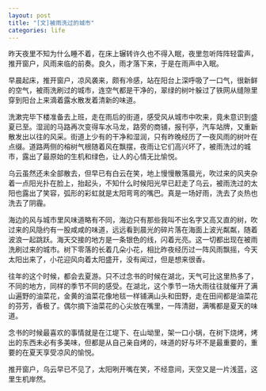 ```yaml
---
layout: post
title: "[文]被雨洗过的城市"
categories: life
---
```


昨天夜里不知为什么睡不着，在床上辗转许久也不得入眠，夜里忽听阵阵轻雷声，推开窗户，风雨来临的前奏。良久，雨才落下来，于是在雨声中入眠。  

早晨起床，推开窗户，凉风袭来，颇有冷感，站在阳台上深呼吸了一口气，很新鲜的空气，被雨洗刷过的城市，连空气都是干净的，翠绿的树叶躲过了铁网从缝隙里穿到阳台上来滴着露水散发着清新的味道。

洗漱完毕下楼准备去上班，走在雨后的街道，感受风从城市中吹来，竟未意识到盛夏已至。湿润的马路再次变得车水马龙，路旁的商铺，报刊亭，汽车站牌，又重新散发出以往的风采。街道上少有的干净和湿润，只有昨晚经历了一夜风雨的树叶在点缀。道路两侧的榕树气根随着风在飘摆，夜雨让它们高兴坏了，被雨洗过的城市，露出了最原始的生机和绿色，让人的心情无比愉悦。

乌云虽然还未全部散去，但早已有白云在笑，地上慢慢散落晨光，吹过来的风夹杂着一点阳光扑在脸上，抬起头，不知什么时候阳光早已赶走了乌云，被雨洗过的太阳也露出了笑容，弧形的彩虹就是太阳弯弯的嘴巴。真是一场好雨，洗去了炎热也洗去了阴霾。

海边的风与城市里风味道略有不同，海边只有那些我叫不出名字又高又直的树，吹过来的风隐约有一股咸咸的味道，远远看到晨光的碎片落在海面上波光粼粼，随着波浪一起跳跃。海天交接的地方是一条银色的线，闪着光亮。这一切都出现在被雨洗刷过来的城市。树下零落的长着几朵小花，相比昨夜经历过一阵风雨飘摇，今天太阳出来了，小花迎风向着太阳盛开，没有闻过，但是想来很香。

往年的这个时候，都会去夏游。只不过念书的时候在湖北，天气可比这里热多了，不同的地方，同样的季节不同的感受。在湖北，这个季节一场大雨往往就催开了满山遍野的油菜花，金黄的油菜花像地毯一样铺满山头和田野，走在田间都是油菜花的芬芳，香极了。偶尔摘下油菜花的心尖放在嘴里，一阵清甜，满嘴都是夏天的味道。

念书的时候最喜欢的事情就是在江堤下、在山坳里，架一口小锅，在树下烧烤，烤出的东西未必有多美味，但都是从自己亲自烤的，味道的好与坏不是最重要的，重要的在夏天享受凉风的愉悦。

推开窗户，乌云早已不见了，太阳咧开嘴在笑，不经意间，天空又是一片浅蓝，这里生机岸然。